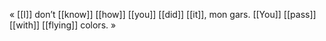 « [[I]] don’t [[know]] [[how]] [[you]] [[did]] [[it]], mon gars. [[You]] [[pass]] [[with]] [[flying]] colors. »